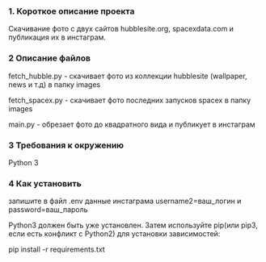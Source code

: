 ### 1. Короткое описание проекта
Скачивание фото с двух сайтов hubblesite.org, spacexdata.com и публикация их в инстаграм.

### 2 Описание файлов
fetch_hubble.py - скачивает  фото из коллекции hubblesite (wallpaper, news и т.д) в папку images

fetch_spacex.py - скачивает  фото последних запусков spacex в папку images

main.py - обрезает фото до квадратного вида и публикует в инстаграм

### 3 Требования к окружению
Python 3

### 4 Как установить
запишите в файл .env данные инстаграма username2=ваш_логин и password=ваш_пароль

Python3 должен быть уже установлен. Затем используйте pip(или pip3, если есть конфликт с Python2) для установки зависимостей:

pip install -r requirements.txt
